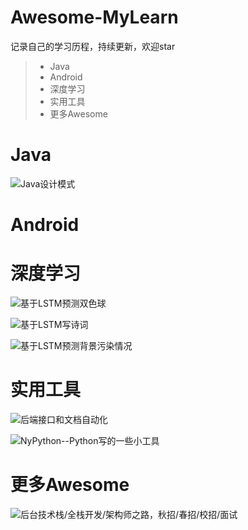 # Awesome-MyLearn
记录自己的学习历程，持续更新，欢迎star


> * Java
> * Android
> * 深度学习
> * 实用工具
> * 更多Awesome

# Java

![Java设计模式](https://github.com/iluwatar/java-design-patterns)

# Android



# 深度学习


![基于LSTM预测双色球](https://github.com/Liang-yc/ssq)

![基于LSTM写诗词](https://github.com/jinfagang/tensorflow_poems)

![基于LSTM预测背景污染情况](https://github.com/634671436/Air_Pollution_Forcast_Beijing)


# 实用工具

![后端接口和文档自动化](https://github.com/TommyLemon/APIJSON)

![NyPython--Python写的一些小工具](https://github.com/Nyloner/NyPython)


# 更多Awesome

![后台技术栈/全栈开发/架构师之路，秋招/春招/校招/面试](https://github.com/frank-lam/2019_campus_apply)

